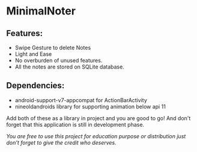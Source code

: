 MinimalNoter
==============
Features:
--------------
- Swipe Gesture to delete Notes
- Light and Ease
- No overburden of unused features. 
- All the notes are stored on SQLite database.

Dependencies:
--------------
- android-support-v7-appcompat for ActionBarActivity
- nineoldandroids library for supporting animation below api 11

Add both of these as a library in project and you are good to go! And don't forget that this application is still in development phase.

*You are free to use this project for education purpose or distribution just don't forget to give the credit who deserves.*